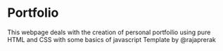 # Portfolio
This webpage deals with the creation of  personal portfoilio using pure HTML and CSS with some basics  of javascript
Template by @rajaprerak
